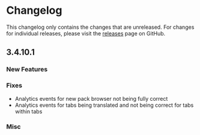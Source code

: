 # Changelog

This changelog only contains the changes that are unreleased. For changes for individual releases, please visit the
[releases](https://github.com/ATLauncher/ATLauncher/releases) page on GitHub.

## 3.4.10.1

### New Features

### Fixes
- Analytics events for new pack browser not being fully correct
- Analytics events for tabs being translated and not being correct for tabs within tabs

### Misc
